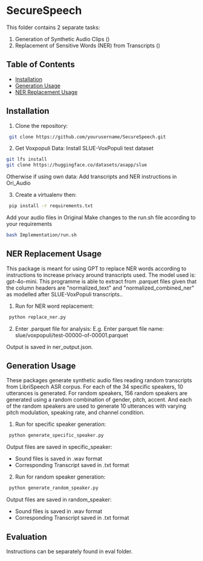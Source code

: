 # SecureSpeech
This folder contains 2 separate tasks:
1. Generation of Synthetic Audio Clips ()
2. Replacement of Sensitive Words (NER) from Transcripts ()

## Table of Contents
- [Installation](#installation)
- [Generation Usage](#generation)
- [NER Replacement Usage](#replacement)

## Installation
1. Clone the repository:
```bash
 git clone https://github.com/yourusername/SecureSpeech.git
```

2. Get Voxpopuli Data:
Install SLUE-VoxPopuli test dataset
```bash
git lfs install
git clone https://huggingface.co/datasets/asapp/slue

```
Otherwise if using own data: 
Add transcripts and NER instructions in Ori_Audio

3. Create a virtualenv then:
```bash
 pip install -r requirements.txt
```
Add your audio files in Original
Make changes to the run.sh file according to your requirements

```bash
bash Implementation/run.sh
```

## NER Replacement Usage
This package is meant for using GPT to replace NER words according to instructions to increase privacy around transcripts used. The model used is: gpt-4o-mini. This programme is able to extract from .parquet files given that the column headers are "normalized_text" and "normalized_combined_ner" as modelled after SLUE-VoxPopuli transcripts..
1. Run for NER word replacement:
```bash
 python replace_ner.py
```

2. Enter .parquet file for analysis:
E.g. Enter parquet file name: slue/voxpopuli/test-00000-of-00001.parquet

Output is saved in ner_output.json.

## Generation Usage
These packages generate synthetic audio files reading random transcripts from LibriSpeech ASR corpus. For each of the 34 specific speakers, 10 utterances is generated. For random speakers, 156 random speakers are generated using a random combination of gender, pitch, accent. And each of the random speakers are used to generate 10 utterances with varying pitch modulation, speaking rate, and channel condition. 

1. Run for specific speaker generation: 
```bash
 python generate_specific_speaker.py
```
Output files are saved in specific_speaker:
- Sound files is saved in .wav format 
- Corresponding Transcript saved in .txt format

2. Run for random speaker generation:
```bash
 python generate_random_speaker.py
```
Output files are saved in random_speaker:
- Sound files is saved in .wav format 
- Corresponding Transcript saved in .txt format


## Evaluation
Instructions can be separately found in eval folder. 
